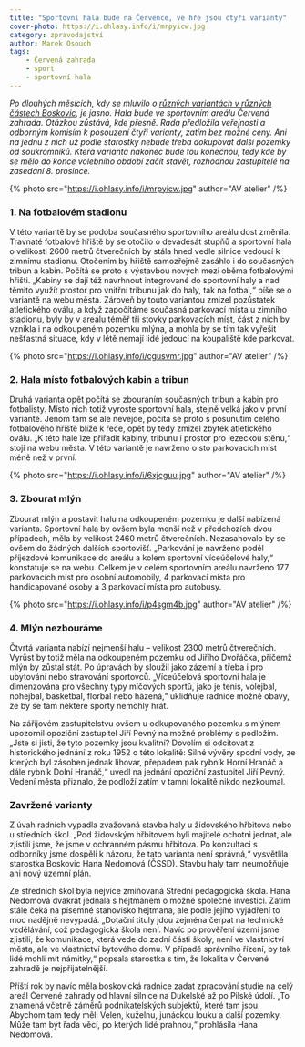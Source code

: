 ```yaml
---
title: "Sportovní hala bude na Července, ve hře jsou čtyři varianty"
cover-photo: https://i.ohlasy.info/i/mrpyicw.jpg
category: zpravodajství
author: Marek Osouch
tags:
    - Červená zahrada
    - sport
    - sportovní hala
---
```


*Po dlouhých měsících, kdy se mluvilo o [různých variantách v různých částech Boskovic](/clanky/2015/06/pozemky-pro-halu.html), je jasno. Hala bude ve sportovním areálu Červená zahrada. Otázkou zůstává, kde přesně. Rada předložila veřejnosti a odborným komisím k posouzení čtyři varianty, zatím bez možné ceny. Ani na jednu z nich už podle starostky nebude třeba dokupovat další pozemky od soukromníků. Která varianta nakonec bude tou konečnou, tedy kde by se mělo do konce volebního období začít stavět, rozhodnou zastupitelé na zasedání 8. prosince.*

{% photo src="https://i.ohlasy.info/i/mrpyicw.jpg" author="AV atelier" /%}

### 1. Na fotbalovém stadionu

V této variantě by se podoba současného sportovního areálu dost změnila. Travnaté fotbalové hřiště by se otočilo o devadesát stupňů a sportovní hala o velikosti 2600 metrů čtverečních by stála hned vedle silnice vedoucí k zimnímu stadionu. Otočením by hřiště samozřejmě zasáhlo i do současných tribun a kabin. Počítá se proto s výstavbou nových mezi oběma fotbalovými hřišti. „Kabiny se dají též navrhnout integrované do sportovní haly a nad těmito využít prostor pro vnitřní tribunu jak do haly, tak na fotbal,“ píše se o variantě na webu města. Zároveň by touto variantou zmizel pozůstatek atletického oválu, a když započítáme současná parkovací místa u zimního stadionu, byly by v areálu téměř tři stovky parkovacích míst, část z nich by vznikla i na odkoupeném pozemku mlýna, a mohla by se tím tak vyřešit nešťastná situace, kdy v létě nemají lidé jedoucí na koupaliště kde parkovat.

{% photo src="https://i.ohlasy.info/i/cgusvmr.jpg" author="AV atelier" /%}

### 2. Hala místo fotbalových kabin a tribun

Druhá varianta opět počítá se zbouráním současných tribun a kabin pro fotbalisty. Místo nich totiž vyroste sportovní hala, stejně velká jako v první variantě. Jenom tam se ale nevejde, počítá se proto s posunutím celého fotbalového hřiště blíže k řece, opět by tedy zmizel zbytek atletického oválu. „K této hale lze přiřadit kabiny, tribunu i prostor pro lezeckou stěnu,“ stojí na webu města. V této variantě je navrženo o sto parkovacích míst méně než v první. 

{% photo src="https://i.ohlasy.info/i/6xjcguu.jpg" author="AV atelier" /%}

### 3. Zbourat mlýn

Zbourat mlýn a postavit halu na odkoupeném pozemku je další nabízená varianta. Sportovní hala by ovšem byla menší než v předchozích dvou případech, měla by velikost 2460 metrů čtverečních. Nezasahovalo by se ovšem do žádných dalších sportovišť. „Parkování je navrženo podél příjezdové komunikace do areálu a kolem sportovní víceúčelové haly,“ konstatuje se na webu. Celkem je v celém sportovním areálu navrženo 177 parkovacích míst pro osobní automobily, 4 parkovací místa pro handicapované osoby a 3 parkovací místa pro autobusy.  

{% photo src="https://i.ohlasy.info/i/p4sgm4b.jpg" author="AV atelier" /%}

### 4. Mlýn nezbouráme

Čtvrtá varianta nabízí nejmenší halu – velikost 2300 metrů čtverečních. Vyrůst by totiž měla na odkoupeném pozemku od Jiřího Dvořáčka, přičemž mlýn by zůstal stát. Po úpravách by sloužil jako zázemí a třeba i pro ubytování nebo stravování sportovců. „Víceúčelová sportovní hala je dimenzována pro všechny typy míčových sportů, jako je tenis, volejbal, nohejbal, basketbal, florbal nebo házená,“ uklidňuje radnice možné obavy, že by se tam některé sporty nemohly hrát. 

Na zářijovém zastupitelstvu ovšem u odkupovaného pozemku s mlýnem upozornil opoziční zastupitel Jiří Pevný na možné problémy s podložím. „Jste si jisti, že tyto pozemky jsou kvalitní? Dovolím si odcitovat z historického jednání z roku 1952 o této lokalitě: Silné vývěry spodní vody, ze kterých byl zásoben jednak lihovar, přepadem pak rybník Horní Hranáč a dále rybník Dolní Hranáč,“ uvedl na jednání opoziční zastupitel Jiří Pevný. Vedení města přiznalo, že podloží zatím v tamní lokalitě nikdo nezkoumal.

### Zavržené varianty

Z úvah radních vypadla zvažovaná stavba haly u židovského hřbitova nebo u středních škol. „Pod židovským hřbitovem byli majitelé ochotni jednat, ale zjistili jsme, že jsme v ochranném pásmu hřbitova. Po konzultaci s odborníky jsme dospěli k názoru, že tato varianta není správná,“ vysvětlila starostka Boskovic Hana Nedomová (ČSSD). Stavbu haly tam neumožňuje ani nový územní plán.

Ze středních škol byla nejvíce zmiňovaná Střední pedagogická škola. Hana Nedomová dvakrát jednala s hejtmanem o možné společné investici. Zatím stále čeká na písemné stanovisko hejtmana, ale podle jejího vyjádření to moc nadějně nevypadá. „Dotační tituly jdou zejména čerpat na technické vzdělávání, což pedagogická škola není. Navíc po prověření území jsme zjistili, že komunikace, která vede do zadní části školy, není ve vlastnictví města, ale ve vlastnictví bytového domu. V případě správního řízení, by tak lidé mohli mít námitky,“ popsala starostka s tím, že lokalita v Červené zahradě je nejpřijatelnější.

Příští rok by navíc měla boskovická radnice zadat zpracování studie na celý areál Červené zahrady od hlavní silnice na Dukelské až po Pilské údolí. „To znamená včetně záměrů podnikatelských subjektů, které tam jsou. Abychom tam tedy měli Velen, kuželnu, junáckou louku a další pozemky. Může tam být řada věcí, po kterých lidé prahnou,“ prohlásila Hana Nedomová.
